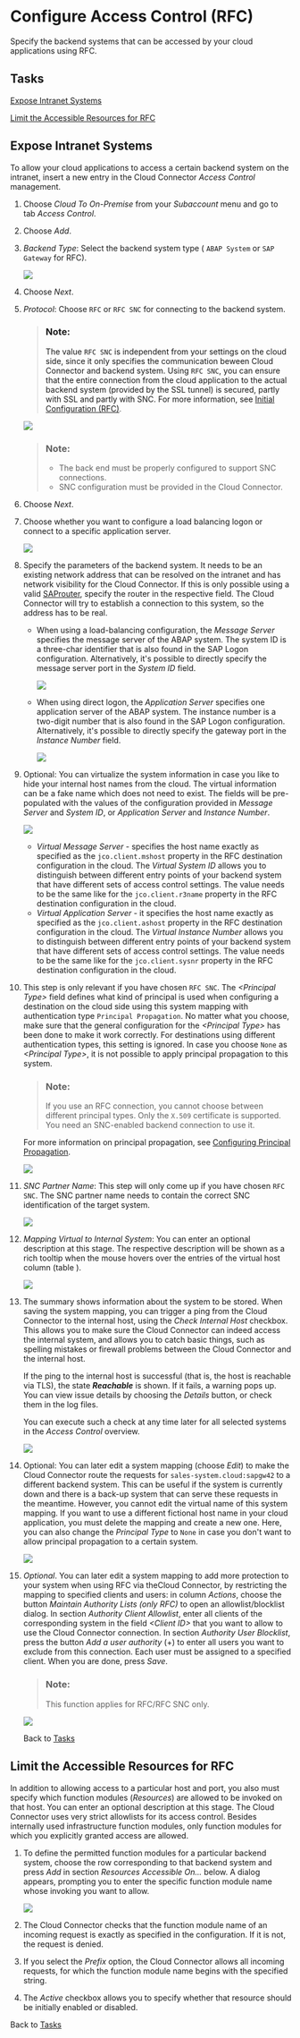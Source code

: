 <!-- loioca5868997e48468395cf0ca4882f5783 -->

# Configure Access Control \(RFC\)

Specify the backend systems that can be accessed by your cloud applications using RFC.



<a name="loioca5868997e48468395cf0ca4882f5783__tasks"/>

## Tasks

[Expose Intranet Systems](configure-access-control-rfc-ca58689.md#loioca5868997e48468395cf0ca4882f5783__expose) 

[Limit the Accessible Resources for RFC](configure-access-control-rfc-ca58689.md#loioca5868997e48468395cf0ca4882f5783__limit)



<a name="loioca5868997e48468395cf0ca4882f5783__expose"/>

## Expose Intranet Systems

To allow your cloud applications to access a certain backend system on the intranet, insert a new entry in the Cloud Connector *Access Control* management.

1.  Choose *Cloud To On-Premise* from your *Subaccount* menu and go to tab *Access Control*.
2.  Choose *Add*.
3.  *Backend Type*: Select the backend system type \( `ABAP System` or `SAP Gateway` for RFC\).

    ![](images/SCC_CS_AccessControlHTTP_-_SystemParameters_BackEnd_756de88.png)

4.  Choose *Next*.
5.  *Protocol*: Choose `RFC` or `RFC SNC` for connecting to the backend system.

    > ### Note:  
    > The value `RFC SNC` is independent from your settings on the cloud side, since it only specifies the communication beween Cloud Connector and backend system. Using `RFC SNC`, you can ensure that the entire connection from the cloud application to the actual backend system \(provided by the SSL tunnel\) is secured, partly with SSL and partly with SNC. For more information, see [Initial Configuration \(RFC\)](initial-configuration-rfc-f09eefe.md).

    ![](images/SCC_CS_AccessControlRFC_-_SystemParameters_Protocol_41370c7.png)

    > ### Note:  
    > -   The back end must be properly configured to support SNC connections.
    > -   SNC configuration must be provided in the Cloud Connector.

6.  Choose *Next*.
7.  Choose whether you want to configure a load balancing logon or connect to a specific application server.

    ![](images/SCC_CS_AccessControlRFC_-_SystemParameters_ChooseLoadBalancer_9b53fd9.png)

8.  Specify the parameters of the backend system. It needs to be an existing network address that can be resolved on the intranet and has network visibility for the Cloud Connector. If this is only possible using a valid [SAProuter](http://help.sap.com/saphelp_nw75/helpdata/en/48/6a169d31c34e6ee10000000a421937/frameset.htm), specify the router in the respective field. The Cloud Connector will try to establish a connection to this system, so the address has to be real.
    -   When using a load-balancing configuration, the *Message Server* specifies the message server of the ABAP system. The system ID is a three-char identifier that is also found in the SAP Logon configuration. Alternatively, it's possible to directly specify the message server port in the *System ID* field.

        ![](images/SCC_CS_AccessControlRFC_-_SystemParameters_LoadBalancing_6abe59d.png)

    -   When using direct logon, the *Application Server* specifies one application server of the ABAP system. The instance number is a two-digit number that is also found in the SAP Logon configuration. Alternatively, it's possible to directly specify the gateway port in the *Instance Number* field.

        ![](images/SCC_CS_AccessControlRFC_-_SystemParameters_DirectLogon_2ac399d.png)


9.  Optional: You can virtualize the system information in case you like to hide your internal host names from the cloud. The virtual information can be a fake name which does not need to exist. The fields will be pre-populated with the values of the configuration provided in *Message Server* and *System ID*, or *Application Server* and *Instance Number*.

    ![](images/SCC_CS_AccessControlRFC_-_SystemParameters_VirtualSysInfo_fd5bae9.png)

    -   *Virtual Message Server* - specifies the host name exactly as specified as the `jco.client.mshost` property in the RFC destination configuration in the cloud. The *Virtual System ID* allows you to distinguish between different entry points of your backend system that have different sets of access control settings. The value needs to be the same like for the `jco.client.r3name` property in the RFC destination configuration in the cloud.
    -   *Virtual Application Server* - it specifies the host name exactly as specified as the `jco.client.ashost` property in the RFC destination configuration in the cloud. The *Virtual Instance Number* allows you to distinguish between different entry points of your backend system that have different sets of access control settings. The value needs to be the same like for the `jco.client.sysnr` property in the RFC destination configuration in the cloud.

10. This step is only relevant if you have chosen `RFC SNC`. The *<Principal Type\>* field defines what kind of principal is used when configuring a destination on the cloud side using this system mapping with authentication type `Principal Propagation`. No matter what you choose, make sure that the general configuration for the *<Principal Type\>* has been done to make it work correctly. For destinations using different authentication types, this setting is ignored. In case you choose `None` as *<Principal Type\>*, it is not possible to apply principal propagation to this system.

    > ### Note:  
    > If you use an RFC connection, you cannot choose between different principal types. Only the `X.509` certificate is supported. You need an SNC-enabled backend connection to use it.

    For more information on principal propagation, see [Configuring Principal Propagation](configuring-principal-propagation-c84d4d0.md).

    ![](images/SCC_CS_AccessControlRFC_-_SystemParameters_PrincipalType_0250df0.png)

11. *SNC Partner Name*: This step will only come up if you have chosen `RFC SNC`. The SNC partner name needs to contain the correct SNC identification of the target system.

    ![](images/SCC_CS_AccessControlRFC_-_SystemParameters_SNC_3d86f55.png)

12. *Mapping Virtual to Internal System*: You can enter an optional description at this stage. The respective description will be shown as a rich tooltip when the mouse hovers over the entries of the virtual host column \(table \).

    ![](images/SCC_CS_AccessControlHTTP_-_SystemParameters_Description_e38fd87.png)

13. The summary shows information about the system to be stored. When saving the system mapping, you can trigger a ping from the Cloud Connector to the internal host, using the *Check Internal Host* checkbox. This allows you to make sure the Cloud Connector can indeed access the internal system, and allows you to catch basic things, such as spelling mistakes or firewall problems between the Cloud Connector and the internal host.

    If the ping to the internal host is successful \(that is, the host is reachable via TLS\), the state ***Reachable*** is shown. If it fails, a warning pops up. You can view issue details by choosing the *Details* button, or check them in the log files.

    You can execute such a check at any time later for all selected systems in the *Access Control* overview.

    ![](images/SCC_CS_AccessControlRFC_-_SystemParameters_Summary_0ac09aa.png)

14. Optional: You can later edit a system mapping \(choose *Edit*\) to make the Cloud Connector route the requests for `sales-system.cloud:sapgw42` to a different backend system. This can be useful if the system is currently down and there is a back-up system that can serve these requests in the meantime. However, you cannot edit the virtual name of this system mapping. If you want to use a different fictional host name in your cloud application, you must delete the mapping and create a new one. Here, you can also change the *Principal Type* to `None` in case you don't want to allow principal propagation to a certain system.

    ![](images/SCC_CS_AccessControlRFC_-_SystemParameters_Edit_054980a.png)

15. *Optional*. You can later edit a system mapping to add more protection to your system when using RFC via theCloud Connector, by restricting the mapping to specified clients and users: in column *Actions*, choose the button *Maintain Authority Lists \(only RFC\)* to open an allowlist/blocklist dialog. In section *Authority Client Allowlist*, enter all clients of the corresponding system in the field *<Client ID\>* that you want to allow to use the Cloud Connector connection. In section *Authority User Blocklist*, press the button *Add a user authority* \(+\) to enter all users you want to exclude from this connection. Each user must be assigned to a specified client. When you are done, press *Save*.

    > ### Note:  
    > This function applies for RFC/RFC SNC only.

    ![](images/SCC_CS_AccessControlRFC_-_RFC_Authorizations_2711e50.png)

    Back to [Tasks](configure-access-control-rfc-ca58689.md#loioca5868997e48468395cf0ca4882f5783__tasks)




<a name="loioca5868997e48468395cf0ca4882f5783__limit"/>

## Limit the Accessible Resources for RFC

In addition to allowing access to a particular host and port, you also must specify which function modules \(*Resources*\) are allowed to be invoked on that host. You can enter an optional description at this stage. The Cloud Connector uses very strict allowlists for its access control. Besides internally used infrastructure function modules, only function modules for which you explicitly granted access are allowed.

1.  To define the permitted function modules for a particular backend system, choose the row corresponding to that backend system and press *Add* in section *Resources Accessible On...* below. A dialog appears, prompting you to enter the specific function module name whose invoking you want to allow.

    ![](images/SCC_CS_AccessControlRFC_-_SystemParameters_AddResource_e20dafb.png)

2.  The Cloud Connector checks that the function module name of an incoming request is exactly as specified in the configuration. If it is not, the request is denied.
3.  If you select the *Prefix* option, the Cloud Connector allows all incoming requests, for which the function module name begins with the specified string.
4.  The *Active* checkbox allows you to specify whether that resource should be initially enabled or disabled.

Back to [Tasks](configure-access-control-rfc-ca58689.md#loioca5868997e48468395cf0ca4882f5783__tasks)

